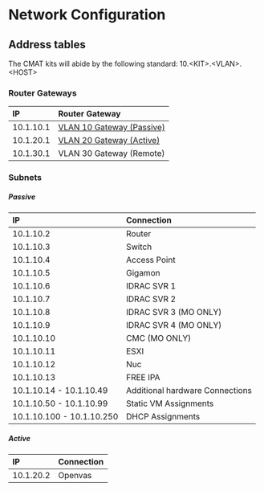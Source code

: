 
# Network Configuration

## Address tables

The CMAT kits will abide by the following standard:
10.&lt;KIT&gt;.&lt;VLAN&gt;.&lt;HOST&gt;

### Router Gateways
| IP       | Router Gateway                             |
|:---------|:-------------------------------------------|
|10.1.10.1 | [VLAN 10 Gateway (Passive)](#passive-table)|
|10.1.20.1 | [VLAN 20 Gateway (Active)](#active-table)  |
|10.1.30.1 | VLAN 30 Gateway (Remote)                   |

### Subnets

##### Passive

| IP       | Connection  |
|:---------|:------------|
|10.1.10.2 | Router      |
|10.1.10.3 | Switch      |
|10.1.10.4 | Access Point|
|10.1.10.5 | Gigamon     |
|10.1.10.6 | IDRAC SVR 1 |
|10.1.10.7 | IDRAC SVR 2 |
|10.1.10.8 | IDRAC SVR 3 (MO ONLY)|
|10.1.10.9 | IDRAC SVR 4 (MO ONLY)|  
|10.1.10.10| CMC (MO ONLY)        |
|10.1.10.11| ESXI                 |
|10.1.10.12| Nuc                  |
|10.1.10.13| FREE IPA             |
|10.1.10.14 - 10.1.10.49  | Additional hardware Connections |
|10.1.10.50 - 10.1.10.99  | Static VM Assignments           |
|10.1.10.100 - 10.1.10.250| DHCP Assignments                |

##### Active

| IP       | Connection  |
|:---------|:------------|
|10.1.20.2 | Openvas     |
